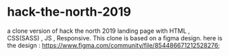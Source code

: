 ﻿# hack-the-north-2019
 a clone version of hack the north 2019 landing page with HTML , CSS(SASS) , JS , Responsive.
 This clone is based on a figma design. here is the design : https://www.figma.com/community/file/854486671212528276;
 
